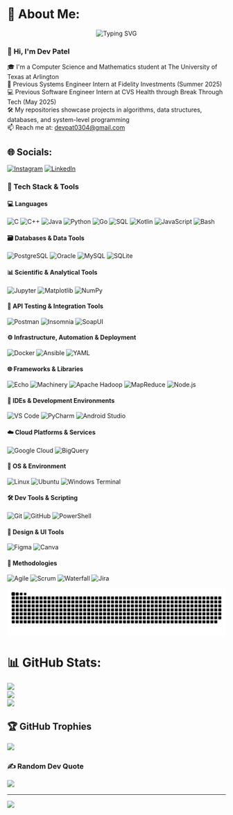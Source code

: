 # 💫 About Me:

<p align="center">
  <img src="https://readme-typing-svg.herokuapp.com?font=Fira+Code&pause=1000&color=F7F7F7&center=true&vCenter=true&width=1200&lines=Hello!+I'm+Dev+Patel!;Computer+Science+%26+Mathematics+Student+at+The+University+of+Texas+at+Arlington;Previous+Systems+Engineer+Intern+@+Fidelity+Investments;Previous+Software+Engineer+Intern+at+CVS+Health+(Break+Through+Tech);Code.+Debug.+Repeat." alt="Typing SVG" />
</p>

<h3 align="left">👋 <span style="animation: wave 2s infinite;">Hi, I'm Dev Patel</span></h3>

🎓 I'm a Computer Science and Mathematics student at The University of Texas at Arlington<br>💼 Previous Systems Engineer Intern at Fidelity Investments (Summer 2025)<br>💻 Previous Software Engineer Intern at CVS Health through Break Through Tech (May 2025)<br>🛠️ My repositories showcase projects in algorithms, data structures, databases, and system-level programming<br>📫 Reach me at: devpat0304@gmail.com

## 🌐 Socials:
[![Instagram](https://img.shields.io/badge/Instagram-%23E4405F.svg?logo=Instagram&logoColor=white)](https://instagram.com/devpatella) [![LinkedIn](https://img.shields.io/badge/LinkedIn-%230077B5.svg?logo=linkedin&logoColor=white)](https://linkedin.com/in/devpat0304) 


### 🧰 Tech Stack & Tools

#### 💻 Languages  
![C](https://img.shields.io/badge/c-%2300599C.svg?style=for-the-badge&logo=c&logoColor=white) ![C++](https://img.shields.io/badge/c++-%2300599C.svg?style=for-the-badge&logo=c%2B%2B&logoColor=white) ![Java](https://img.shields.io/badge/java-%23ED8B00.svg?style=for-the-badge&logo=openjdk&logoColor=white) ![Python](https://img.shields.io/badge/python-3670A0?style=for-the-badge&logo=python&logoColor=ffdd54) ![Go](https://img.shields.io/badge/Go-00ADD8?style=for-the-badge&logo=go&logoColor=white) ![SQL](https://img.shields.io/badge/SQL-%2307405e.svg?style=for-the-badge&logo=database&logoColor=white) ![Kotlin](https://img.shields.io/badge/kotlin-%237F52FF.svg?style=for-the-badge&logo=kotlin&logoColor=white) ![JavaScript](https://img.shields.io/badge/javascript-%23323330.svg?style=for-the-badge&logo=javascript&logoColor=%23F7DF1E) ![Bash](https://img.shields.io/badge/bash-%23121011.svg?style=for-the-badge&logo=gnu-bash&logoColor=white)

#### 🗃️ Databases & Data Tools  
![PostgreSQL](https://img.shields.io/badge/postgresql-%23316192.svg?style=for-the-badge&logo=postgresql&logoColor=white) ![Oracle](https://img.shields.io/badge/Oracle-F80000?style=for-the-badge&logo=oracle&logoColor=white)  ![MySQL](https://img.shields.io/badge/mysql-4479A1.svg?style=for-the-badge&logo=mysql&logoColor=white) ![SQLite](https://img.shields.io/badge/sqlite-%2307405e.svg?style=for-the-badge&logo=sqlite&logoColor=white)  

#### 📊 Scientific & Analytical Tools  
![Jupyter](https://img.shields.io/badge/Jupyter-%23F37626.svg?style=for-the-badge&logo=Jupyter&logoColor=white) ![Matplotlib](https://img.shields.io/badge/Matplotlib-%23ffffff.svg?style=for-the-badge&logo=Matplotlib&logoColor=black) ![NumPy](https://img.shields.io/badge/numpy-%23013243.svg?style=for-the-badge&logo=numpy&logoColor=white)  

#### 🔧 API Testing & Integration Tools  
![Postman](https://img.shields.io/badge/Postman-FF6C37?style=for-the-badge&logo=postman&logoColor=white) ![Insomnia](https://img.shields.io/badge/Insomnia-4000BF?style=for-the-badge&logo=insomnia&logoColor=white) ![SoapUI](https://img.shields.io/badge/SoapUI-6CB33F?style=for-the-badge&logo=soapui&logoColor=white) 

#### ⚙️ Infrastructure, Automation & Deployment  
![Docker](https://img.shields.io/badge/docker-%230db7ed.svg?style=for-the-badge&logo=docker&logoColor=white) ![Ansible](https://img.shields.io/badge/ansible-%231A1918.svg?style=for-the-badge&logo=ansible&logoColor=white) ![YAML](https://img.shields.io/badge/yaml-%23CB171E.svg?style=for-the-badge&logo=yaml&logoColor=white)

#### 🌐 Frameworks & Libraries  
![Echo](https://img.shields.io/badge/Echo-00ADD8?style=for-the-badge&logo=go&logoColor=white) ![Machinery](https://img.shields.io/badge/Machinery-1976D2?style=for-the-badge&logoColor=white) ![Apache Hadoop](https://img.shields.io/badge/Apache%20Hadoop-66CCFF?style=for-the-badge&logo=apachehadoop&logoColor=black) ![MapReduce](https://img.shields.io/badge/MapReduce-009688?style=for-the-badge&logoColor=white) ![Node.js](https://img.shields.io/badge/node.js-6DA55F?style=for-the-badge&logo=node.js&logoColor=white)

#### 🧰 IDEs & Development Environments  
![VS Code](https://img.shields.io/badge/VS%20Code-007ACC.svg?style=for-the-badge&logo=visual-studio-code&logoColor=white) ![PyCharm](https://img.shields.io/badge/pycharm-000000?style=for-the-badge&logo=pycharm&logoColor=white) ![Android Studio](https://img.shields.io/badge/Android%20Studio-3DDC84.svg?style=for-the-badge&logo=android-studio&logoColor=white)

#### ☁️ Cloud Platforms & Services  
![Google Cloud](https://img.shields.io/badge/Google%20Cloud-4285F4?style=for-the-badge&logo=googlecloud&logoColor=white) ![BigQuery](https://img.shields.io/badge/BigQuery-669DF6?style=for-the-badge&logo=googlecloud&logoColor=white) 

#### 🐧 OS & Environment  
![Linux](https://img.shields.io/badge/linux-%23000000.svg?style=for-the-badge&logo=linux&logoColor=white) ![Ubuntu](https://img.shields.io/badge/ubuntu-E95420?style=for-the-badge&logo=ubuntu&logoColor=white) ![Windows Terminal](https://img.shields.io/badge/Windows%20Terminal-%234D4D4D.svg?style=for-the-badge&logo=windows-terminal&logoColor=white)

#### 🛠️ Dev Tools & Scripting  
![Git](https://img.shields.io/badge/git-%23F05033.svg?style=for-the-badge&logo=git&logoColor=white) ![GitHub](https://img.shields.io/badge/github-%23121011.svg?style=for-the-badge&logo=github&logoColor=white) ![PowerShell](https://img.shields.io/badge/PowerShell-%235391FE.svg?style=for-the-badge&logo=powershell&logoColor=white)

#### 🎨 Design & UI Tools  
![Figma](https://img.shields.io/badge/figma-%23F24E1E.svg?style=for-the-badge&logo=figma&logoColor=white) ![Canva](https://img.shields.io/badge/Canva-%2300C4CC.svg?style=for-the-badge&logo=Canva&logoColor=white)  

#### 🧠 Methodologies  
![Agile](https://img.shields.io/badge/Agile-%2300BFA5.svg?style=for-the-badge&logo=agile&logoColor=white) ![Scrum](https://img.shields.io/badge/Scrum-%235C4EE5.svg?style=for-the-badge&logo=scrumalliance&logoColor=white) ![Waterfall](https://img.shields.io/badge/Waterfall-%23A9A9A9.svg?style=for-the-badge&logo=project-management&logoColor=white) ![Jira](https://img.shields.io/badge/Jira-0052CC?style=for-the-badge&logo=jira&logoColor=white)

<picture>
  <source media="(prefers-color-scheme: dark)" srcset="https://raw.githubusercontent.com/devpat0304/devpat0304/output/github-snake-dark.svg" />
  <source media="(prefers-color-scheme: light)" srcset="https://raw.githubusercontent.com/devpat0304/devpat0304/output/github-snake.svg" />
  <img alt="github-snake" src="https://raw.githubusercontent.com/devpat0304/devpat0304/output/github-snake.svg" />
</picture>

# 📊 GitHub Stats:
![](https://github-readme-stats.vercel.app/api?username=devpat0304&theme=highcontrast&hide_border=false&include_all_commits=true&count_private=true)<br/>
![](https://nirzak-streak-stats.vercel.app/?user=devpat0304&theme=highcontrast&hide_border=false)<br/>
![](https://github-readme-stats.vercel.app/api/top-langs/?username=devpat0304&theme=highcontrast&hide_border=false&include_all_commits=true&count_private=true&layout=compact)

## 🏆 GitHub Trophies
![](https://github-profile-trophy.vercel.app/?username=devpat0304&theme=radical&no-frame=false&no-bg=true&margin-w=4)

### ✍️ Random Dev Quote
![](https://quotes-github-readme.vercel.app/api?type=horizontal&theme=radical)

---
[![](https://visitcount.itsvg.in/api?id=devpat0304&icon=0&color=0)](https://visitcount.itsvg.in)


